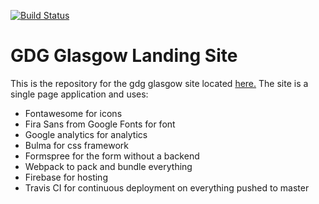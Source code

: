 [![Build Status](https://travis-ci.com/GDG-Glasgow/gdg-glasgow.com.svg?branch=master)](https://travis-ci.com/GDG-Glasgow/gdg-glasgow.com)

# GDG Glasgow Landing Site

This is the repository for the gdg glasgow site located [here.](https://gdg-glasgow.com)
The site is a single page application and uses:

- Fontawesome for icons
- Fira Sans from Google Fonts for font
- Google analytics for analytics
- Bulma for css framework
- Formspree for the form without a backend
- Webpack to pack and bundle everything
- Firebase for hosting
- Travis CI for continuous deployment on everything pushed to master

